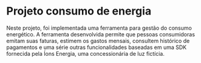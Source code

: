 # Projeto consumo de energia
Neste projeto, foi implementada uma ferramenta para gestão do consumo energético. A ferramenta desenvolvida permite que pessoas consumidoras emitam suas faturas, estimem os gastos mensais, consultem histórico de pagamentos e uma série outras funcionalidades baseadas em uma SDK fornecida pela Íons Energia, uma concessionária de luz fictícia.
